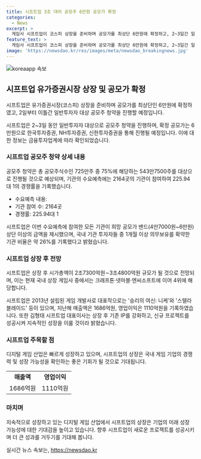 ```yaml
---
title: 시프트업 3조 대어 공모주 6만원 공모가 확정
categories:
  - News
excerpt: >
  게임사 시프트업이 코스피 상장을 준비하며 공모가를 최상단 6만원에 확정하고, 2~3일간 일반투자자 대상 공모주 청약을 진행한다. 기관들의 수요예측은 상단 이상 금액을 제시하며, 국내 기관 투자자 중 1개월 이상 의무보유를 확약한 기관 비율은 약 26%이다. 대표작으로는 승리의 여신: 니케와 스텔라 블레이드가 있으며, 상장 후에도 기존 IP를 강화하고 신규 프로젝트를 통해 지속 성장할 계획이다.
feature_text: >
  게임사 시프트업이 코스피 상장을 준비하며 공모가를 최상단 6만원에 확정하고, 2~3일간 일반투자자 대상 공모주 청약을 진행한다. 기관들의 수요예측은 상단 이상 금액을 제시하며, 국내 기관 투자자 중 1개월 이상 의무보유를 확약한 기관 비율은 약 26%이다. 대표작으로는 승리의 여신: 니케와 스텔라 블레이드가 있으며, 상장 후에도 기존 IP를 강화하고 신규 프로젝트를 통해 지속 성장할 계획이다.
image: 'https://newsdao.kr/res/images/meta/newsdao_breakingnews.jpg'
---
```


<p><img src="https://newsdao.kr/res/images/meta/newsdao_breakingnews.jpg" alt="koreaapp 속보" /></p>

<h2 data-ke-size="size26">시프트업 유가증권시장 상장 및 공모가 확정</h2>

<p>시프트업은 유가증권시장(코스피) 상장을 준비하며 공모가를 최상단인 6만원에 확정하였고, 2일부터 이틀간 일반투자자 대상 공모주 청약을 진행할 예정입니다.</p>

<p data-ke-size="size16">시프트업은 2~3일 동안 일반투자자 대상으로 공모주 청약을 진행하며, 확정 공모가는 6만원으로 한국투자증권, NH투자증권, 신한투자증권을 통해 진행될 예정입니다. 이에 대한 정보는 금융투자업계에 따라 확인되었습니다.</p>

<h3>시프트업 공모주 청약 상세 내용</h3>

<p>공모주 청약은 총 공모주식수인 725만주 중 75%에 해당하는 543만7500주를 대상으로 진행될 것으로 예상되며, 기관의 수요예측에는 2164곳의 기관이 참여하여 225.94대 1의 경쟁률을 기록했습니다.</p>

<ul>
  <li>수요예측 내용:</li>
  <li>기관 참여 수: 2164곳</li>
  <li>경쟁률: 225.94대 1</li>
</ul>

<p>시프트업은 이번 수요예측에 참여한 모든 기관이 희망 공모가 밴드(4만7000원~6만원) 상단 이상의 금액을 제시했으며, 국내 기관 투자자들 중 1개월 이상 의무보유를 확약한 기관 비율은 약 26%를 기록했다고 밝혔습니다.</p>

<h3>시프트업 상장 후 전망</h3>

<p>시프트업은 상장 후 시가총액이 2조7300억원∼3조4800억원 규모가 될 것으로 전망되며, 이는 현재 국내 상장 게임사 중에서는 크래프톤·넷마블·엔씨소프트에 이어 4위에 해당합니다.</p>

<p data-ke-size="size16">시프트업은 2013년 설립된 게임 개발사로 대표작으로는 '승리의 여신: 니케'와 '스텔라 블레이드' 등이 있으며, 지난해 매출액은 1686억원, 영업이익은 1110억원을 기록하였습니다. 또한 김형태 시프트업 대표이사는 상장 후 기존 IP를 강화하고, 신규 프로젝트를 성공시켜 지속적인 성장을 이룰 것이라 밝혔습니다.</p>

<h3>시프트업 주목할 점</h3>

<p>디지털 게임 산업은 빠르게 성장하고 있으며, 시프트업의 상장은 국내 게임 기업의 경쟁력 및 성장 가능성을 확인하는 좋은 기회가 될 것으로 기대됩니다.</p>

<table>
  <tr>
    <td style="text-align: center; height: 17px;"><b>매출액</b></td>
    <td style="text-align: center; height: 17px;"><b>영업이익</b></td>
  </tr>
  <tr>
    <td style="text-align: center; height: 17px;">1686억원</td>
    <td style="text-align: center; height: 17px;">1110억원</td>
  </tr>
</table>

<h3>마치며</h3>

<p>지속적으로 성장하고 있는 디지털 게임 산업에서 시프트업의 상장은 기업의 미래 성장 가능성에 대한 기대감을 높이고 있습니다. 향후 시프트업이 새로운 프로젝트를 성공시키며 더 큰 성과를 거두기를 기대해 봅니다.</p>
실시간 뉴스 속보는, <a href="https://newsdao.kr" rel="dofollow">https://newsdao.kr</a>


